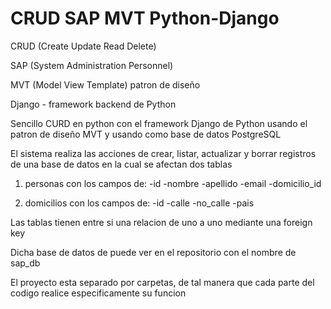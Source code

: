 # CRUD SAP MVT Python-Django
CRUD (Create Update Read Delete)

SAP  (System Administration Personnel)

MVT  (Model View Template) patron de diseño

Django -  framework backend de Python

Sencillo CURD en python con el framework
Django de Python usando el patron de diseño MVT
y usando como base de datos PostgreSQL

El sistema realiza las acciones de crear, listar, actualizar y borrar
registros de una base de datos en la cual se afectan dos tablas
 1. personas con los campos de:
    -id
    -nombre
    -apellido
    -email
    -domicilio_id
    
2. domicilios con los campos de:
    -id
    -calle
    -no_calle
    -pais

Las tablas tienen entre si una relacion de uno a uno mediante
una foreign key

Dicha base de datos de puede ver en el repositorio con el nombre
de sap_db

El proyecto esta separado por carpetas, de tal manera que cada parte
del codigo realice especificamente su funcion
